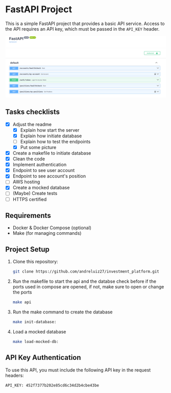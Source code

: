 # FastAPI Project

This is a simple FastAPI project that provides a basic API service. Access to the API requires an API key, which must be passed in the `API_KEY` header.

![ Preview of the API](investor_api.png)

## Tasks checklists

- [x] Adjust the readme
  - [x] Explain how start the server
  - [x] Explain how initiate database
  - [ ] Explain how to test the endpoints
  - [x] Put some picture
- [x] Create a makefile to initiate database
- [x] Clean the code
- [x] Implement authentication
- [x] Endpoint to see user account
- [x] Endpoint to see account's position
- [ ] AWS hosting
- [x] Create a mocked database
- [ ] (Maybe) Create tests 
- [ ] HTTPS certified

## Requirements

- Docker & Docker Compose (optional)
- Make (for managing commands)

## Project Setup

1. Clone this repository:

    ```bash
    git clone https://github.com/andreluiz27/investment_platform.git
     ```

2. Run the makefile to start the api and the databse check before if the ports used in compose are opened, if not, make sure to open or change the ports

    ```bash
    make api
    ```
3. Run the make command to create the database

    ```bash
    make init-database:
    ```
4. Load a mocked database
    ```bash
    make load-mocked-db:
    ```






## API Key Authentication

To use this API, you must include the following API key in the request headers:

```text
API_KEY: 452f7377b202e85cd6c34d2b4cbe43be
```